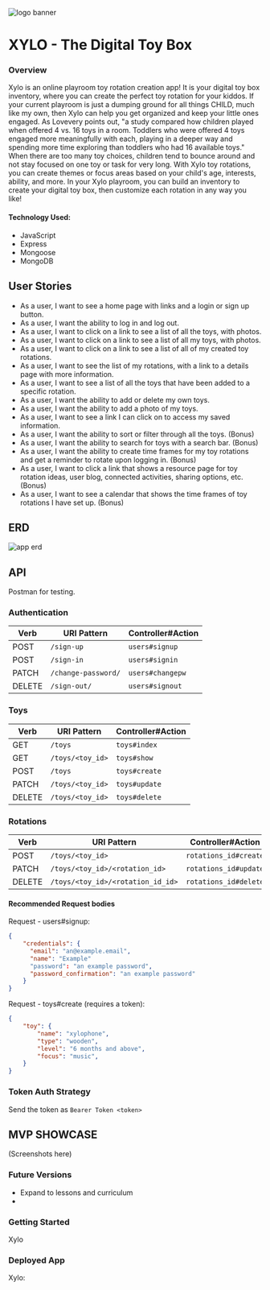 ![logo banner](https://i.imgur.com/pjQcE1T.gif)

# XYLO - The Digital Toy Box

### Overview
Xylo is an online playroom toy rotation creation app! It is your digital toy box inventory, where you can create the perfect toy rotation for your kiddos. If your current playroom is just a dumping ground for all things CHILD, much like my own, then Xylo can help you get organized and keep your little ones engaged. As Lovevery points out, "a study compared how children played when offered 4 vs. 16 toys in a room. Toddlers who were offered 4 toys engaged more meaningfully with each, playing in a deeper way and spending more time exploring than toddlers who had 16 available toys." When there are too many toy choices, children tend to bounce around and not stay focused on one toy or task for very long. With Xylo toy rotations, you can create themes or focus areas based on your child's age, interests, ability, and more. In your Xylo playroom, you can build an inventory to create your digital toy box, then customize each rotation in any way you like!

#### Technology Used:
- JavaScript
- Express
- Mongoose
- MongoDB

## User Stories
- As a user, I want to see a home page with links and a login or sign up button.
- As a user, I want the ability to log in and log out.
- As a user, I want to click on a link to see a list of all the toys, with photos.
- As a user, I want to click on a link to see a list of all my toys, with photos.
- As a user, I want to click on a link to see a list of all of my created toy rotations.
- As a user, I want to see the list of my rotations, with a link to a details page with more information.
- As a user, I want to see a list of all the toys that have been added to a specific rotation.
- As a user, I want the ability to add or delete my own toys.
- As a user, I want the ability to add a photo of my toys.
- As a user, I want to see a link I can click on to access my saved information.
- As a user, I want the ability to sort or filter through all the toys. (Bonus)
- As a user, I want the ability to search for toys with a search bar. (Bonus)
- As a user, I want the ability to create time frames for my toy rotations and get a reminder to rotate upon logging in. (Bonus)
- As a user, I want to click a link that shows a resource page for toy rotation ideas, user blog, connected activities, sharing options, etc. (Bonus)
- As a user, I want to see a calendar that shows the time frames of toy rotations I have set up. (Bonus)

## ERD
![app erd](https://i.imgur.com/157hCTl.png)

## API
Postman for testing.

### Authentication

| Verb   | URI Pattern            | Controller#Action |
|--------|------------------------|-------------------|
| POST   | `/sign-up`             | `users#signup`    |
| POST   | `/sign-in`             | `users#signin`    |
| PATCH  | `/change-password/` | `users#changepw`  |
| DELETE | `/sign-out/`        | `users#signout`   |

### Toys

| Verb   | URI Pattern            | Controller#Action |
|--------|------------------------|-------------------|
| GET   | `/toys`             | `toys#index`    |
| GET   | `/toys/<toy_id>`    | `toys#show`    |
| POST   | `/toys`             | `toys#create`    |
| PATCH  | `/toys/<toy_id>` | `toys#update`  |
| DELETE | `/toys/<toy_id>`        | `toys#delete`   |

### Rotations

| Verb   | URI Pattern            | Controller#Action |
|--------|------------------------|-------------------|
| POST   | `/toys/<toy_id>`             | `rotations_id#create`    |
| PATCH  | `/toys/<toy_id>/<rotation_id>` | `rotations_id#update`  |
| DELETE | `/toys/<toy_id>/<rotation_id_id>`        | `rotations_id#delete`   |

#### Recommended Request bodies
Request - users#signup:

```json
{
    "credentials": {
      "email": "an@example.email",
      "name": "Example"
      "password": "an example password",
      "password_confirmation": "an example password"
    }
}
```

Request - toys#create (requires a token):

```json
{
    "toy": {
        "name": "xylophone",
        "type": "wooden",
        "level": "6 months and above",
        "focus": "music",
    }
}
```

### Token Auth Strategy
Send the token as `Bearer Token <token>`

## MVP SHOWCASE
(Screenshots here)

### Future Versions
- Expand to lessons and curriculum
- 

### Getting Started
Xylo

### Deployed App
Xylo: 
